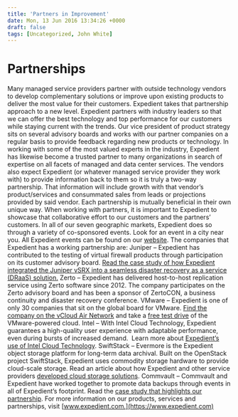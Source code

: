 ```yaml
---
title: 'Partners in Improvement'
date: Mon, 13 Jun 2016 13:34:26 +0000
draft: false
tags: [Uncategorized, John White]
---
```


Partnerships
============

Many managed service providers partner with outside technology vendors to develop complementary solutions or improve upon existing products to deliver the most value for their customers. Expedient takes that partnership approach to a new level. Expedient partners with industry leaders so that we can offer the best technology and top performance for our customers while staying current with the trends. Our vice president of product strategy sits on several advisory boards and works with our partner companies on a regular basis to provide feedback regarding new products or technology. In working with some of the most valued experts in the industry, Expedient has likewise become a trusted partner to many organizations in search of expertise on all facets of managed and data center services. The vendors also expect Expedient (or whatever managed service provider they work with) to provide information back to them so it is truly a two-way partnership. That information will include growth with that vendor’s product/services and consummated sales from leads or projections provided by said vendor. Each partnership is mutually beneficial in their own unique way. When working with partners, it is important to Expedient to showcase that collaborative effort to our customers and the partners’ customers. In all of our seven geographic markets, Expedient does so through a variety of co-sponsored events. Look for an event in a city near you. All Expedient events can be found on our [website](https://www.expedient.com/expedient/events/). The companies that Expedient has a working partnership are: Juniper – Expedient has contributed to the testing of virtual firewall products through participation on its customer advisory board. [Read the case study of how Expedient integrated the Juniper vSRX into a seamless disaster recovery as a service (DRaaS) solution.](http://www.juniper.net/us/en/company/case-studies/service-provider/expedient/) Zerto – Expedient has delivered host-to-host replication service using Zerto software since 2012. The company participates on the Zerto advisory board and has been a sponsor of ZertoCON, a business continuity and disaster recovery conference. VMware – Expedient is one of only 30 companies that sit on the global board for VMware. [Find the company on the vCloud Air Network](https://cloudproviders.vmware.com/) and take a [free test drive](https://www.expedient.com/vmware-test-drive/) of the VMware-powered cloud. Intel – With Intel Cloud Technology, Expedient guarantees a high-quality user experience with adaptable performance, even during bursts of increased demand.  Learn more about [Expedient’s use of Intel Cloud Technology](https://www.expedient.com/intel-technology/). SwiftStack – Evermore is the Expedient object storage platform for long-term data archival. Built on the OpenStack project SwiftStack, Expedient uses commodity storage hardware to provide cloud-scale storage. Read an article about how Expedient and other service providers [developed cloud storage solutions](http://searchcloudprovider.techtarget.com/feature/How-to-develop-cloud-archiving-services-offerings). Commvault – Commvault and Expedient have worked together to promote data backups through events in all of Expedient’s footprint. Read the [case study that highlights our partnership](https://www.commvault.com/resource-library/547cb6b7f665161279000003/expedient-case-study.pdf). For more information on our products, services and partnerships, visit [www.expedient.com.](https://www.expedient.com)